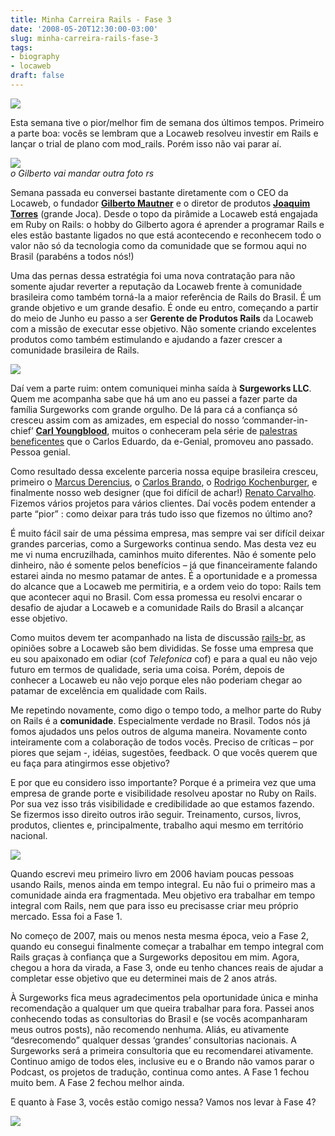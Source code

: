 ```yaml
---
title: Minha Carreira Rails - Fase 3
date: '2008-05-20T12:30:00-03:00'
slug: minha-carreira-rails-fase-3
tags:
- biography
- locaweb
draft: false
---
```


![](http://s3.amazonaws.com/akitaonrails/assets/2008/5/20/y1p3_EvN8jnMoVnyGBo0AA3eDxG9oNM_byJN3_u5BV0X-PYGfo2-9f-RLnJpUj7NiyI.jpeg)

Esta semana tive o pior/melhor fim de semana dos últimos tempos. Primeiro a parte boa: vocês se lembram que a Locaweb resolveu investir em Rails e lançar o trial de plano com mod_rails. Porém isso não vai parar aí.


 ![](http://s3.amazonaws.com/akitaonrails/assets/2008/5/20/GilbertoMautner_03_carreira_08.jpg)  
_o Gilberto vai mandar outra foto rs_

Semana passada eu conversei bastante diretamente com o CEO da Locaweb, o fundador [**Gilberto Mautner**](http://info.abril.com.br/survey/perfil_08.shtml) e o diretor de produtos [**Joaquim Torres**](http://www.linkedin.com/in/jocatorres) (grande Joca). Desde o topo da pirâmide a Locaweb está engajada em Ruby on Rails: o hobby do Gilberto agora é aprender a programar Rails e eles estão bastante ligados no que está acontecendo e reconhecem todo o valor não só da tecnologia como da comunidade que se formou aqui no Brasil (parabéns a todos nós!)

Uma das pernas dessa estratégia foi uma nova contratação para não somente ajudar reverter a reputação da Locaweb frente à comunidade brasileira como também torná-la a maior referência de Rails do Brasil. É um grande objetivo e um grande desafio. É onde eu entro, começando a partir do meio de Junho eu passo a ser **Gerente de Produtos Rails** da Locaweb com a missão de executar esse objetivo. Não somente criando excelentes produtos como também estimulando e ajudando a fazer crescer a comunidade brasileira de Rails.

[![](http://s3.amazonaws.com/akitaonrails/assets/2008/4/28/surgeworks_logo.jpeg)](http://www.surgeworks.com)

Daí vem a parte ruim: ontem comuniquei minha saída à **Surgeworks LLC**. Quem me acompanha sabe que há um ano eu passei a fazer parte da família Surgeworks com grande orgulho. De lá para cá a confiança só cresceu assim com as amizades, em especial do nosso ‘commander-in-chief’ [**Carl Youngblood**](http://blog.youngbloods.org/), muitos o conheceram pela série de [palestras beneficentes](http://www.egenial.com.br/railsforkids) que o Carlos Eduardo, da e-Genial, promoveu ano passado. Pessoa genial.

Como resultado dessa excelente parceria nossa equipe brasileira cresceu, primeiro o [Marcus Derencius](http://derenci.us/), o [Carlos Brando](http://www.nomedojogo.com/), o [Rodrigo Kochenburger](http://blog.divoxx.com/), e finalmente nosso web designer (que foi difícil de achar!) [Renato Carvalho](http://renatocarvalho.com/). Fizemos vários projetos para vários clientes. Daí vocês podem entender a parte “pior” : como deixar para trás tudo isso que fizemos no último ano?

É muito fácil sair de uma péssima empresa, mas sempre vai ser difícil deixar grandes parcerias, como a Surgeworks continua sendo. Mas desta vez eu me vi numa encruzilhada, caminhos muito diferentes. Não é somente pelo dinheiro, não é somente pelos benefícios – já que financeiramente falando estarei ainda no mesmo patamar de antes. É a oportunidade e a promessa do alcance que a Locaweb me permitiria, e a ordem veio do topo: Rails tem que acontecer aqui no Brasil. Com essa promessa eu resolvi encarar o desafio de ajudar a Locaweb e a comunidade Rails do Brasil a alcançar esse objetivo.

Como muitos devem ter acompanhado na lista de discussão [rails-br](http://groups.google.com/group/rails-br/browse_thread/thread/ddfb24cd07eaff23), as opiniões sobre a Locaweb são bem divididas. Se fosse uma empresa que eu sou apaixonado em odiar (cof _Telefonica_ cof) e para a qual eu não vejo futuro em termos de qualidade, seria uma coisa. Porém, depois de conhecer a Locaweb eu não vejo porque eles não poderiam chegar ao patamar de excelência em qualidade com Rails.

Me repetindo novamente, como digo o tempo todo, a melhor parte do Ruby on Rails é a **comunidade**. Especialmente verdade no Brasil. Todos nós já fomos ajudados uns pelos outros de alguma maneira. Novamente conto inteiramente com a colaboração de todos vocês. Preciso de críticas – por piores que sejam -, idéias, sugestões, feedback. O que vocês querem que eu faça para atingirmos esse objetivo?

E por que eu considero isso importante? Porque é a primeira vez que uma empresa de grande porte e visibilidade resolveu apostar no Ruby on Rails. Por sua vez isso trás visibilidade e credibilidade ao que estamos fazendo. Se fizermos isso direito outros irão seguir. Treinamento, cursos, livros, produtos, clientes e, principalmente, trabalho aqui mesmo em território nacional.

[![](http://s3.amazonaws.com/akitaonrails/assets/2008/4/28/capa_repensando_mini.jpg)](http://www.brasport.com.br/index.php?Escolha=8&Livro=L00209)

Quando escrevi meu primeiro livro em 2006 haviam poucas pessoas usando Rails, menos ainda em tempo integral. Eu não fui o primeiro mas a comunidade ainda era fragmentada. Meu objetivo era trabalhar em tempo integral com Rails, nem que para isso eu precisasse criar meu próprio mercado. Essa foi a Fase 1.

No começo de 2007, mais ou menos nesta mesma época, veio a Fase 2, quando eu consegui finalmente começar a trabalhar em tempo integral com Rails graças à confiança que a Surgeworks depositou em mim. Agora, chegou a hora da virada, a Fase 3, onde eu tenho chances reais de ajudar a completar esse objetivo que eu determinei mais de 2 anos atrás.

À Surgeworks fica meus agradecimentos pela oportunidade única e minha recomendação a qualquer um que queira trabalhar para fora. Passei anos conhecendo todas as consultorias do Brasil e (se vocês acompanharam meus outros posts), não recomendo nenhuma. Aliás, eu ativamente “desrecomendo” qualquer dessas ‘grandes’ consultorias nacionais. A Surgeworks será a primeira consultoria que eu recomendarei ativamente. Continuo amigo de todos eles, inclusive eu e o Brando não vamos parar o Podcast, os projetos de tradução, continua como antes. A Fase 1 fechou muito bem. A Fase 2 fechou melhor ainda.

E quanto à Fase 3, vocês estão comigo nessa? Vamos nos levar à Fase 4?

![](http://s3.amazonaws.com/akitaonrails/assets/2008/5/20/Picture_2.png)

